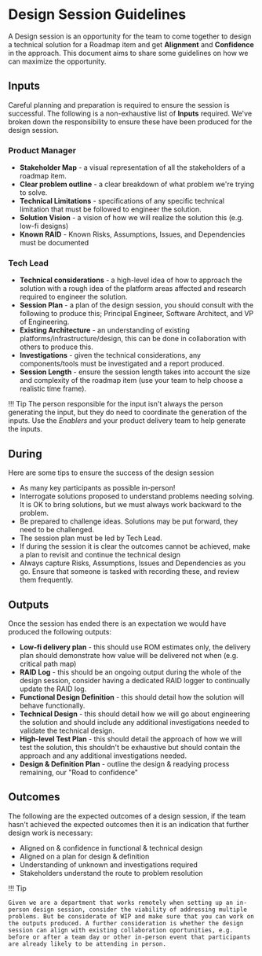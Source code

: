 # Design Session Guidelines

A Design session is an opportunity for the team to come together to design a technical solution for a Roadmap item and get **Alignment** and **Confidence** in the approach. This document aims to share some guidelines on how we can maximize the opportunity.


## Inputs
Careful planning and preparation is required to ensure the session is successful. The following is a non-exhaustive list of **Inputs** required. We've broken down the responsibility to ensure these have been produced for the design session. 

### Product Manager

- **Stakeholder Map** - a visual representation of all the stakeholders of a roadmap item.
- **Clear problem outline** - a clear breakdown of what problem we're trying to solve.
- **Technical Limitations** - specifications of any specific technical limitation that must be followed to engineer the solution. 
- **Solution Vision** - a vision of how we will realize the solution this (e.g. low-fi designs)
- **Known RAID** - Known Risks, Assumptions, Issues, and Dependencies must be documented

### Tech Lead

- **Technical considerations** - a high-level idea of how to approach the solution with a rough idea of the platform areas affected and research required to engineer the solution.
- **Session Plan** - a plan of the design session, you should consult with the following to produce this; Principal Engineer, Software Architect, and VP of Engineering. 
- **Existing Architecture**  - an understanding of existing platforms/infrastructure/design, this can be done in collaboration with others to produce this. 
- **Investigations** - given the technical considerations, any components/tools must be investigated and a report produced.
- **Session Length** - ensure the session length takes into account the size and complexity of the roadmap item (use your team to help choose a realistic time frame). 

!!! Tip 
    The person responsible for the input isn't always the person generating the input, but they do need to coordinate the generation of the inputs. Use the _Enablers_ and your product delivery team to help generate the inputs.


## During
Here are some tips to ensure the success of the design session

- As many key participants as possible in-person!
- Interrogate solutions proposed to understand problems needing solving. It is OK to bring solutions, but we must always work backward to the problem.
- Be prepared to challenge ideas. Solutions may be put forward, they need to be challenged.
- The session plan must be led by Tech Lead.
- If during the session it is clear the outcomes cannot be achieved, make a plan to revisit and continue the technical design 
- Always capture Risks, Assumptions, Issues and Dependencies as you go. Ensure that someone is tasked with recording these, and review them frequently.

## Outputs
Once the session has ended there is an expectation we would have produced the following outputs:

- **Low-fi delivery plan** - this should use ROM estimates only, the delivery plan should demonstrate how value will be delivered not when (e.g. critical path map)
- **RAID Log** - this should be an ongoing output during the whole of the design session, consider having a dedicated RAID logger to continually update the RAID log. 
- **Functional Design Definition** - this should detail how the solution will behave functionally.
- **Technical Design** - this should detail how we will go about engineering the solution and should include any additional investigations needed to validate the technical design.
- **High-level Test Plan** - this should detail the approach of how we will test the solution, this shouldn't be exhaustive but should contain the approach and any additional investigations needed.
- **Design & Definition Plan** - outline the design & readying process remaining, our "Road to confidence" 

## Outcomes
The following are the expected outcomes of a design session, if the team hasn't achieved the expected outcomes then it is an indication that further design work is necessary: 

- Aligned on & confidence in functional & technical design
- Aligned on a plan for design & definition
- Understanding of unknown and investigations required
- Stakeholders understand the route to problem resolution


!!! Tip 
    
    Given we are a department that works remotely when setting up an in-person design session, consider the viability of addressing multiple problems. But be considerate of WIP and make sure that you can work on the outputs produced. A further consideration is whether the design session can align with existing collaboration oportunities, e.g. before or after a team day or other in-person event that participants are already likely to be attending in person.
